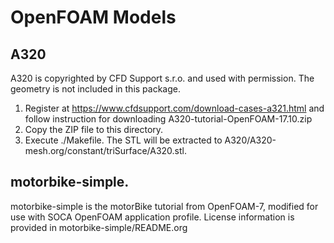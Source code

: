 # OpenFOAM Models

## A320

A320 is copyrighted by CFD Support s.r.o. and used with permission. The geometry is
not included in this package.

1. Register at https://www.cfdsupport.com/download-cases-a321.html and follow
instruction for downloading A320-tutorial-OpenFOAM-17.10.zip
2. Copy the ZIP file to this directory.
3. Execute ./Makefile. The STL will be extracted to A320/A320-mesh.org/constant/triSurface/A320.stl.

## motorbike-simple.

motorbike-simple is the motorBike tutorial from OpenFOAM-7, modified for
use with SOCA OpenFOAM application profile. License information is provided in
motorbike-simple/README.org




